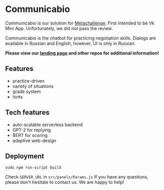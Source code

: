 # Communicabio
Communicabio is our solution for [Metachallenge](https://practicingfutures.org/meta). First intended to be Vk Mini App. Unfortunately, we did not pass the review.

Communicabio is the chatbot for practicing negotiation skills. Dialogs are available in Russian and English, however, UI is only in Russian.

**Please view our [landing page](communicabio.github.io) and other repos for additional information!**

## Features

 - practice-driven
 - variety of situations
 - grade system
 - hints


## Tech features

- auto-scalable serverless backend
- GPT-2 for replying
- BERT for scoring
- adaptive web-design

## Deployment
```shell
sudo npm run-script build
```
Check ``SERVER_URL`` in ``src/panels/Params.js``
If you have any questions, please don't hesitate to contact us. We are happy to help!
